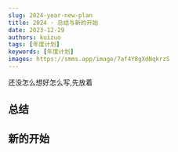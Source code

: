 ```yaml
---
slug: 2024-year-new-plan
title: 2024 · 总结与新的开始
date: 2023-12-29
authors: kuizuo
tags: [年度计划]
keywords: [年度计划]
images: https://smms.app/image/7af4Y8gXdNqkrzS
---
```




还没怎么想好怎么写,先放着

<!-- truncate -->



## 总结





## 新的开始

